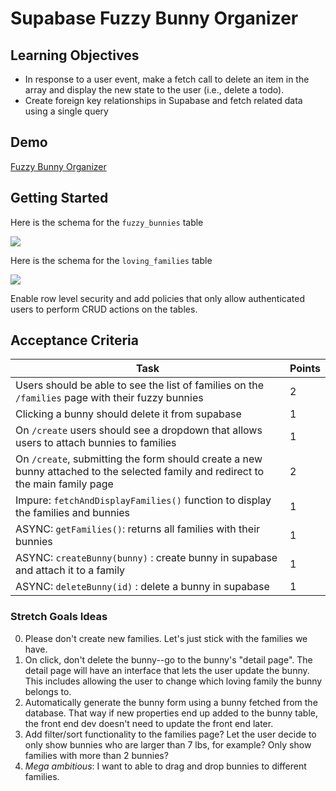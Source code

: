 # Supabase Fuzzy Bunny Organizer

## Learning Objectives

-   In response to a user event, make a fetch call to delete an item in the array and display the new state to the user (i.e., delete a todo).
-   Create foreign key relationships in Supabase and fetch related data using a single query

## Demo

[Fuzzy Bunny Organizer](https://alchemycodelab.github.io/web-01-fuzzy-bunny-organizer/)

## Getting Started

Here is the schema for the `fuzzy_bunnies` table

![](https://github.com/alchemycodelab/half-baked-web-01-fuzzy-bunny-organizer/raw/main/bunnies-model.png)

Here is the schema for the `loving_families` table

![](https://github.com/alchemycodelab/half-baked-web-01-fuzzy-bunny-organizer/raw/main/families-model.png)

Enable row level security and add policies that only allow authenticated users to perform CRUD actions on the tables.

## Acceptance Criteria

| Task                                                                                                                             | Points |
| -------------------------------------------------------------------------------------------------------------------------------- | ------ |
| Users should be able to see the list of families on the `/families` page with their fuzzy bunnies                                | 2      |
| Clicking a bunny should delete it from supabase                                                                                  | 1      |
| On `/create` users should see a dropdown that allows users to attach bunnies to families                                         | 1      |
| On `/create`, submitting the form should create a new bunny attached to the selected family and redirect to the main family page | 2      |
| Impure: `fetchAndDisplayFamilies()` function to display the families and bunnies                                                 | 1      |
| ASYNC: `getFamilies()`: returns all families with their bunnies                                                                  | 1      |
| ASYNC: `createBunny(bunny)` : create bunny in supabase and attach it to a family                                                 | 1      |
| ASYNC: `deleteBunny(id)` : delete a bunny in supabase                                                                            | 1      |

### Stretch Goals Ideas

0. Please don't create new families. Let's just stick with the families we have.
1. On click, don't delete the bunny--go to the bunny's "detail page". The detail page will have an interface that lets the user update the bunny. This includes allowing the user to change which loving family the bunny belongs to.
2. Automatically generate the bunny form using a bunny fetched from the database. That way if new properties end up added to the bunny table, the front end dev doesn't need to update the front end later.
3. Add filter/sort functionality to the families page? Let the user decide to only show bunnies who are larger than 7 lbs, for example? Only show families with more than 2 bunnies?
4. _Mega ambitious_: I want to able to drag and drop bunnies to different families.
